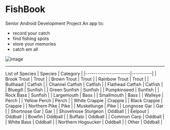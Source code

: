 # FishBook
Senior Android Development Project
An app to:
* record your catch
* find fishing spots
* store your memories
* catch em all

![image](https://user-images.githubusercontent.com/127157161/229957249-e806ae46-39be-4c55-ae30-1d98f31b903b.png)

---

List of Species 
| Species              | Category |
|----------------------|----------|
| Brook Trout          | Trout    |
| Brown Trout          | Trout    |
| Rainbow Trout        | Trout    |
| Bullhead             | Catfish  |
| Channel Catfish      | Catfish  |
| Flathead Catfish     | Catfish  |
| Bluegill             | Sunfish  |
| Green Sunfish        | Sunfish  |
| Pumpkinseed          | Sunfish  |
| Rock Bass            | Sunfish  |
| Largemouth           | Bass     |
| Smallmouth           | Bass     |
| Walleye              | Perch    |
| Yellow Perch         | Perch    |
| White Crappie        | Crappie  |
| Black Crappie        | Crappie  |
| Northern Pike        | Pike     |
| Muskellunge          | Pike     |
| Longnose Gar         | Gar      |
| Shortnose Gar        | Gar      |
| Shovelnose Sturgeon  | Oddball  |
| Eelpout              | Oddball  |
| Bowfin               | Oddball  |
| Buffalo              | Oddball  |
| Common Carp          | Oddball  |
| White Bass           | Oddball  |
| Northern Hogsucker   | Oddball  |
| Other                | Oddball  |

